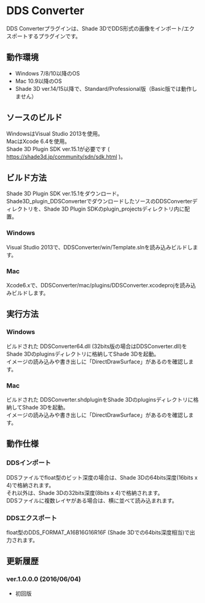 # DDS Converter
DDS Converterプラグインは、Shade 3DでDDS形式の画像をインポート/エクスポートするプラグインです。

## 動作環境

* Windows 7/8/10以降のOS
* Mac 10.9以降のOS
* Shade 3D ver.14/15以降で、Standard/Professional版（Basic版では動作しません）

## ソースのビルド

WindowsはVisual Studio 2013を使用。  
MacはXcode 6.4を使用。  
Shade 3D Plugin SDK ver.15.1が必要です ( https://shade3d.jp/community/sdn/sdk.html )。  

## ビルド方法

Shade 3D Plugin SDK ver.15.1をダウンロード。  
Shade3D_plugin_DDSConverterでダウンロードしたソースのDDSConverterディレクトリを、Shade 3D Plugin SDKのplugin_projectsディレクトリ内に配置。  

### Windows

Visual Studio 2013で、DDSConverter/win/Template.slnを読み込みビルドします。  

### Mac

Xcode6.xで、DDSConverter/mac/plugins/DDSConverter.xcodeprojを読み込みビルドします。  

## 実行方法

### Windows

ビルドされた DDSConverter64.dll (32bits版の場合はDDSConverter.dll)をShade 3Dのpluginsディレクトリに格納してShade 3Dを起動。  
イメージの読み込みや書き出しに「DirectDrawSurface」があるのを確認します。  

### Mac

ビルドされた DDSConverter.shdpluginをShade 3Dのpluginsディレクトリに格納してShade 3Dを起動。  
イメージの読み込みや書き出しに「DirectDrawSurface」があるのを確認します。  

## 動作仕様

### DDSインポート

DDSファイルでfloat型のビット深度の場合は、Shade 3Dの64bits深度(16bits x 4)で格納されます。  
それ以外は、Shade 3Dの32bits深度(8bits x 4)で格納されます。  
DDSファイルに複数レイヤがある場合は、横に並べて読み込まれます。

### DDSエクスポート

float型のDDS_FORMAT_A16B16G16R16F (Shade 3Dでの64bits深度相当)で出力されます。  


## 更新履歴

### ver.1.0.0.0 (2016/06/04)

* 初回版
